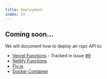 ```yaml
---
title: Deployment
index: 53
---
```


## Coming soon...

We will document how to deploy an rspc API to:

- [Vercel Functions](https://vercel.com/docs/concepts/functions) - Tracked in issue [#9](https://github.com/oscartbeaumont/rspc/issues/9)
- [Netlify Functions](https://www.netlify.com/products/functions/)
- [Fly.io](https://fly.io)
- [Docker Container](https://www.docker.com/)